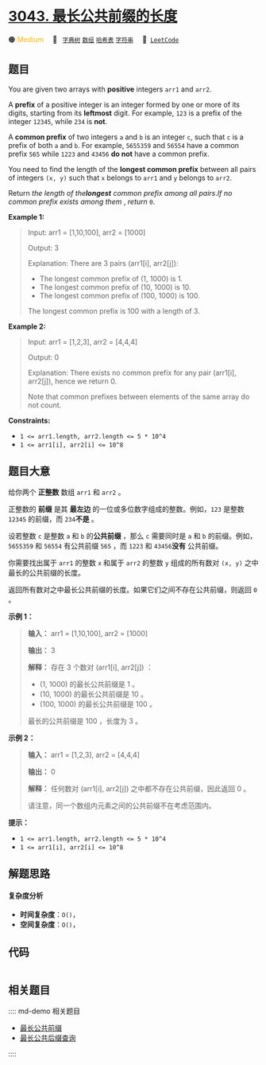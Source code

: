 # [3043. 最长公共前缀的长度](https://leetcode.com/problems/find-the-length-of-the-longest-common-prefix)

🟠 <font color=#ffb800>Medium</font>&emsp; 🔖&ensp; [`字典树`](/leetcode/outline/tag/trie.md) [`数组`](/leetcode/outline/tag/array.md) [`哈希表`](/leetcode/outline/tag/hash-table.md) [`字符串`](/leetcode/outline/tag/string.md)&emsp; 🔗&ensp;[`LeetCode`](https://leetcode.com/problems/find-the-length-of-the-longest-common-prefix)


## 题目

You are given two arrays with **positive** integers `arr1` and `arr2`.

A **prefix** of a positive integer is an integer formed by one or more of its
digits, starting from its **leftmost** digit. For example, `123` is a prefix
of the integer `12345`, while `234` is **not**.

A **common prefix** of two integers `a` and `b` is an integer `c`, such that
`c` is a prefix of both `a` and `b`. For example, `5655359` and `56554` have a
common prefix `565` while `1223` and `43456` **do not** have a common prefix.

You need to find the length of the **longest common prefix** between all pairs
of integers `(x, y)` such that `x` belongs to `arr1` and `y` belongs to
`arr2`.

Return _the length of the**longest** common prefix among all pairs_._If no
common prefix exists among them_ , _return_ `0`.



**Example 1:**

> Input: arr1 = [1,10,100], arr2 = [1000]
> 
> Output: 3
> 
> Explanation: There are 3 pairs (arr1[i], arr2[j]):
> - The longest common prefix of (1, 1000) is 1.
> - The longest common prefix of (10, 1000) is 10.
> - The longest common prefix of (100, 1000) is 100.
> 
> The longest common prefix is 100 with a length of 3.

**Example 2:**

> Input: arr1 = [1,2,3], arr2 = [4,4,4]
> 
> Output: 0
> 
> Explanation: There exists no common prefix for any pair (arr1[i], arr2[j]), hence we return 0.
> 
> Note that common prefixes between elements of the same array do not count.

**Constraints:**

  * `1 <= arr1.length, arr2.length <= 5 * 10^4`
  * `1 <= arr1[i], arr2[i] <= 10^8`


## 题目大意

给你两个 **正整数** 数组 `arr1` 和 `arr2` 。

正整数的 **前缀** 是其 **最左边** 的一位或多位数字组成的整数。例如，`123` 是整数 `12345` 的前缀，而 `234`**不是** 。

设若整数 `c` 是整数 `a` 和 `b` 的**公共前缀** ，那么 `c` 需要同时是 `a` 和 `b` 的前缀。例如，`5655359` 和
`56554` 有公共前缀 `565` ，而 `1223` 和 `43456`**没有** 公共前缀。

你需要找出属于 `arr1` 的整数 `x` 和属于 `arr2` 的整数 `y` 组成的所有数对 `(x, y)` 之中最长的公共前缀的长度。

返回所有数对之中最长公共前缀的长度。如果它们之间不存在公共前缀，则返回 `0` 。



**示例 1：**

> 
> 
> 
> 
> 
> **输入：** arr1 = [1,10,100], arr2 = [1000]
> 
> **输出：** 3
> 
> **解释：** 存在 3 个数对 (arr1[i], arr2[j]) ：
> - (1, 1000) 的最长公共前缀是 1 。
> - (10, 1000) 的最长公共前缀是 10 。
> - (100, 1000) 的最长公共前缀是 100 。
> 
> 最长的公共前缀是 100 ，长度为 3 。
> 
> 

**示例 2：**

> 
> 
> 
> 
> 
> **输入：** arr1 = [1,2,3], arr2 = [4,4,4]
> 
> **输出：** 0
> 
> **解释：** 任何数对 (arr1[i], arr2[j]) 之中都不存在公共前缀，因此返回 0 。
> 
> 请注意，同一个数组内元素之间的公共前缀不在考虑范围内。
> 
> 



**提示：**

  * `1 <= arr1.length, arr2.length <= 5 * 10^4`
  * `1 <= arr1[i], arr2[i] <= 10^8`


## 解题思路

#### 复杂度分析

- **时间复杂度**：`O()`，
- **空间复杂度**：`O()`，

## 代码

```javascript

```

## 相关题目

:::: md-demo 相关题目
- [最长公共前缀](https://leetcode.com/problems/longest-common-prefix)
- [最长公共后缀查询](https://leetcode.com/problems/longest-common-suffix-queries)

::::
